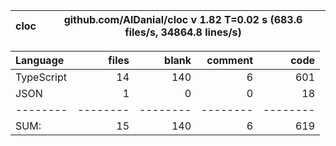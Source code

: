 
cloc|github.com/AlDanial/cloc v 1.82  T=0.02 s (683.6 files/s, 34864.8 lines/s)
--- | ---

Language|files|blank|comment|code
:-------|-------:|-------:|-------:|-------:
TypeScript|14|140|6|601
JSON|1|0|0|18
--------|--------|--------|--------|--------
SUM:|15|140|6|619
